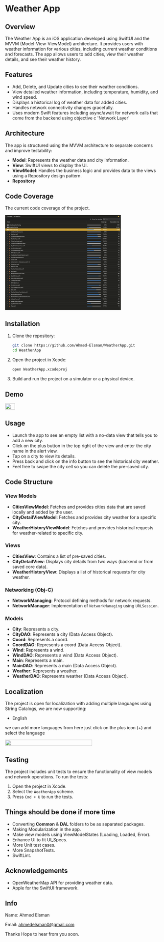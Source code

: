 # Weather App

## Overview

The Weather App is an iOS application developed using SwiftUI and the MVVM (Model-View-ViewModel) architecture. It provides users with weather information for various cities, including current weather conditions and forecasts. The app allows users to add cities, view their weather details, and see their weather history.

## Features

- Add, Delete, and Update cities to see their weather conditions.
- View detailed weather information, including temperature, humidity, and wind speed.
- Displays a historical log of weather data for added cities.
- Handles network connectivity changes gracefully.
- Uses modern Swift features including async/await for network calls that come from the backend using objective c 'Network Layer'

## Architecture

The app is structured using the MVVM architecture to separate concerns and improve testability:

- **Model**: Represents the weather data and city information.
- **View**: SwiftUI views to display the UI.
- **ViewModel**: Handles the business logic and provides data to the views using a Repository design pattern.
- **Repository**

## Code Coverage

The current code coverage of the project.

<img src="./images/codeCoverage.jpg"  width="75%" height="50%">


## Installation

1. Clone the repository:
   ```bash
   git clone https://github.com/Ahmed-Elsman/WeatherApp.git
   cd WeatherApp

2. Open the project in Xcode:
   ```bash
   open WeatherApp.xcodeproj

3. Build and run the project on a simulator or a physical device.

## Demo
<img src="./demo/demo.gif"  width="25%" height="25%">

## Usage

- Launch the app to see an empty list with a no-data view that tells you to add a new city.
- Click on the plus button in the top right of the view and enter the city name in the alert view.
- Tap on a city to view its details.
- Press back and click on the info button to see the historical city weather.
- Feel free to swipe the city cell so you can delete the pre-saved city.

## Code Structure

### View Models
- **CitiesViewModel**: Fetches and provides cities data that are saved locally and added by the user.
- **CityDetailViewModel**: Fetches and provides city weather for a specific city.
- **WeatherHistoryViewModel**: Fetches and provides historical requests for weather-related to specific city.

### Views
- **CitiesView**: Contains a list of pre-saved cities.
- **CityDetailView**: Displays city details from two ways (backend or from saved core data).
- **WeatherHistoryView**: Displays a list of historical requests for city weather.

### Networking (Obj-C)
- **NetworkManaging**: Protocol defining methods for network requests.
- **NetworkManager**: Implementation of `NetworkManaging` using `URLSession`.

### Models
- **City**: Represents a city.
- **CityDAO**: Represents a city (Data Access Object).
- **Coord**: Represents a coord.
- **CoordDAO**: Represents a coord (Data Access Object).
- **Wind**: Represents a wind.
- **WindDAO**: Represents a wind (Data Access Object).
- **Main**: Represents a main.
- **MainDAO**: Represents a main (Data Access Object).
- **Weather**: Represents a weather.
- **WeatherDAO**: Represents weather (Data Access Object).

## Localization

The project is open for localization with adding multiple languages using String Catalogs, we are now supporting:

- English

we can add more languages from here just click on the plus icon (+) and select the language

<img src="./images/localization.jpg"  width="75%" height="50%">


## Testing

The project includes unit tests to ensure the functionality of view models and network operations. To run the tests:

1. Open the project in Xcode.
2. Select the `WeatherApp` scheme.
3. Press `Cmd + U` to run the tests.

## Things should be done if more time

- Converting **Common** & **DAL** folders to be as separated packages.
- Making Modularization in the app.
- Make view models using ViewModelStates (Loading, Loaded, Error).
- Enhance UI to fit UI_Specs.
- More Unit test cases.
- More SnapshotTests.
- SwiftLint.
  
## Acknowledgements

- OpenWeatherMap API for providing weather data.
- Apple for the SwiftUI framework.

## Info

Name: Ahmed Elsman

Email: ahmedelsman0@gmail.com

Thanks Hope to hear from you soon.

